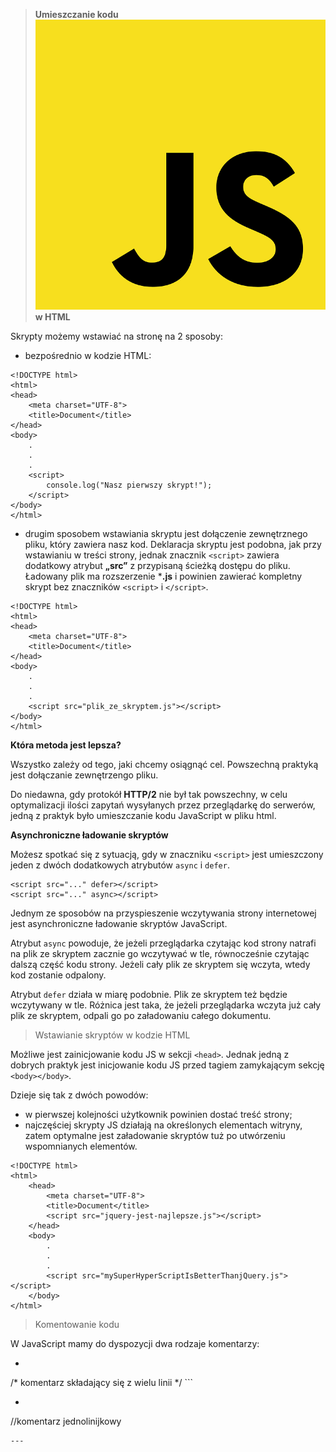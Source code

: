 > **Umieszczanie kodu ![logo](js_logo.png ':size=20x20') w HTML**

Skrypty możemy wstawiać na stronę na 2 sposoby:

- bezpośrednio w kodzie HTML:
```
<!DOCTYPE html>
<html>
<head>
    <meta charset="UTF-8">
    <title>Document</title>
</head>
<body>
    .
    .
    .
    <script>
        console.log("Nasz pierwszy skrypt!");
    </script>
</body>
</html>
```

- drugim sposobem wstawiania skryptu jest dołączenie zewnętrznego pliku, który zawiera nasz kod. Deklaracja skryptu jest podobna, jak przy wstawianiu w treści strony, jednak znacznik `<script>` zawiera dodatkowy atrybut **„src”** z przypisaną ścieżką dostępu do pliku. Ładowany plik ma rozszerzenie ***.js** i powinien zawierać kompletny skrypt bez znaczników `<script>`  i `</script>`. 

```
<!DOCTYPE html>
<html>
<head>
    <meta charset="UTF-8">
    <title>Document</title>
</head>
<body>
    .
    .
    .
    <script src="plik_ze_skryptem.js"></script>
</body>
</html>
```



**Która metoda jest lepsza?**

Wszystko zależy od tego, jaki chcemy osiągnąć cel. Powszechną praktyką jest dołączanie zewnętrzengo pliku.

Do niedawna, gdy protokół **HTTP/2** nie był tak powszechny, w celu optymalizacji ilości zapytań wysyłanych przez przeglądarkę do serwerów, jedną z praktyk było umieszczanie kodu JavaScript w pliku html.


**Asynchroniczne ładowanie skryptów**

Możesz spotkać się z sytuacją, gdy w znaczniku `<script>` jest umieszczony jeden z dwóch dodatkowych atrybutów `async` i `defer`.
```
<script src="..." defer></script>
<script src="..." async></script>
```
Jednym ze sposobów na przyspieszenie wczytywania strony internetowej jest asynchroniczne ładowanie skryptów JavaScript. 

Atrybut `async` powoduje, że jeżeli przeglądarka czytając kod strony natrafi na plik ze skryptem zacznie go wczytywać w tle, równocześnie czytając dalszą część kodu strony. Jeżeli cały plik ze skryptem się wczyta, wtedy kod zostanie odpalony.

Atrybut `defer` działa w miarę podobnie. Plik ze skryptem też będzie wczytywany w tle. Różnica jest taka, że jeżeli przeglądarka wczyta już cały plik ze skryptem, odpali go po załadowaniu całego dokumentu.


> Wstawianie skryptów w kodzie HTML

Możliwe jest zainicjowanie kodu JS w sekcji `<head>`. 
Jednak jedną z dobrych praktyk jest inicjowanie kodu JS przed tagiem zamykającym sekcję `<body></body>`. 

Dzieje się tak z dwóch powodów:
- w pierwszej kolejności użytkownik powinien dostać treść strony;
- najczęściej skrypty JS działają na określonych elementach witryny, zatem optymalne jest załadowanie skryptów tuż po utwórzeniu wspomnianych elementów.

```
<!DOCTYPE html>
<html>
    <head>
        <meta charset="UTF-8">
        <title>Document</title>
        <script src="jquery-jest-najlepsze.js"></script>
    </head>
    <body>
        .
        .
        .
        <script src="mySuperHyperScriptIsBetterThanjQuery.js"></script>
    </body>
</html>
```

> Komentowanie kodu

W JavaScript mamy do dyspozycji dwa rodzaje komentarzy:
- ```
/* 
komentarz składający się 
z wielu linii */
            ```
- ```
//komentarz jednolinijkowy 
```
---
